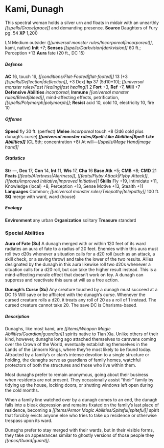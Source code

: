 ﻿---
cssclass: [monsters]
title1: Kami, Dunagh
desc_short: This spectral woman holds a silver urn and floats in midair with an unearthly
  grace and demanding presence.
title2: Dunagh
CR: 4
sources:
- name: Daughters of Fury
  page: 54
  link: http://paizo.com/products/btpy9au7?Pathfinder-Module-Daughters-of-Fury
XP: 1200
alignment: LN
size: Medium
type: outsider
subtypes:
- incorporeal
- kami
- native
initiative:
  bonus: 7
senses:
  darkvision: 60
auras:
- name: fate
  radius: 20
  DC: 15
AC:
  AC: 16
  touch: 16
  flat_footed: 13
  components:
    deflection: 3
    dex: 3
HP:
  HP: 37
  long: 5d10+10
  fast_healing: 2
saves:
  fort: 3
  ref: 7
  will: 7
defensive_abilities:
- incorporeal
immunities:
- bleed
- mind-affecting effects
- petrification
- polymorph
resistances:
  acid: 10
  cold: 10
  electricity: 10
  fire: 10
speeds:
  fly: 30
  fly_maneuverability: perfect
attacks:
  melee:
  - - text: incorporeal touch +8 (2d6 cold plus dunagh's curse)
      entries:
      - - damage: 2d6
          type: cold
        - effect: dunagh's curse
      attack: incorporeal touch
      bonus:
      - 8
spell_like_abilities:
  entries:
  - name: mage hand
    source: default
    freq: At will
  sources:
  - name: default
    CL: 5
    concentration: 8
ability_scores:
  STR:
  DEX: 17
  CON: 14
  INT: 11
  WIS: 17
  CHA: 16
BAB: 5
CMB: 8
CMD: 21
feats:
- name: Alertness
- name: Flyby Attack
- name: Improved Initiative
skills:
  Fly: 19
  Intimidate: 11
  Knowledge (local): 8
  Perception: 13
  Sense Motive: 13
  Stealth: 11
languages:
- Common
- telepathy 100 ft.
special_qualities:
- merge with ward
- ward (house)
ecology:
  environment: any urban
  organization: solitary
  treasure_type: standard
special_abilities:
  Aura of Fate (Su): A dunagh merged with or within 120 feet of its ward radiates
    an aura of fate to a radius of 20 feet. Enemies within this aura must roll two
    d20s whenever a situation calls for a d20 roll (such as an attack, a skill check,
    or a saving throw) and take the lower of the two results. Allies designated by
    the dunagh in this aura likewise roll two d20s whenever a situation calls for
    a d20 roll, but can take the higher result instead. This is a mind-affecting morale
    effect that doesn't work on fey. A dunagh can suppress and reactivate this aura
    at will as a free action.
  Dunagh's Curse (Su): Any creature touched by a dunagh must succeed at a DC 15 Will
    save or be afflicted with the dunagh's curse. Whenever the cursed creature rolls
    a d20, it treats any roll of 20 as a roll of 1 instead. The cursed creature cannot
    take 20. The save DC is Charisma-based.
desc_long: |-
  Dunaghs, like most kami, are guardian spirits native to Tian Xia. Unlike others of their kind, however, dunaghs long ago attached themselves to caravans coming over the Crown of the World, eventually establishing themselves in the Lands of the Linnorm Kings, where they're most likely to be found today. Attracted by a family's or clan's intense devotion to a single structure or holding, the dunaghs serve as guardians of family homes, watchful protectors of both the structures and those who live within them.

  Most dunaghs prefer to remain anonymous, going about their business when residents are not present. They occasionally assist “their” family by tidying up the house, locking doors, or shutting windows left open during the cold months.

  When a family line watched over by a dunagh comes to an end, the dunagh falls into a bleak depression and remains fixated on the family's last place of residence, becoming a spiteful spirit that forcibly evicts anyone else who tries to take up residence or otherwise trespass upon its ward.

  Dunaghs prefer to stay merged with their wards, but in their visible forms, they take on appearances similar to ghostly versions of those people they guard.

---

# Kami, Dunagh
This spectral woman holds a silver urn and floats in midair with an unearthly _[[spells/Grace|grace]]_ and demanding presence.
**Source** Daughters of Fury pg. 54
**XP** 1,200

LN Medium outsider (_[[universal monster rules/Incorporeal|incorporeal]]_, kami, native)
**Init** +7; **Senses** _[[spells/Darkvision|darkvision]]_ 60 ft.; Perception +13
**Aura** fate (20 ft., DC 15)

##### Defense

**AC** 16, touch 16, _[[conditions/Flat-Footed|flat-footed]]_ 13 (+3 _[[spells/Deflection|deflection]]_, +3 Dex)
**hp** 37 (5d10+10); _[[universal monster rules/Fast Healing|fast healing]]_ 2
**Fort** +3, **Ref** +7, **Will** +7
**Defensive Abilities** _incorporeal_; **Immune** _[[universal monster rules/Bleed|bleed]]_, mind-affecting effects, petrification, _[[spells/Polymorph|polymorph]]_; **Resist** acid 10, cold 10, electricity 10, fire 10

##### Offense
**Speed** fly 30 ft. (perfect)
**Melee** _incorporeal_ touch +8 (2d6 cold plus dunagh’s curse)
**_[[universal monster rules/Spell-Like Abilities|Spell-Like Abilities]]_** (CL 5th; concentration +8)
At will—_[[spells/Mage Hand|mage hand]]_

##### Statistics
**Str** —, **Dex** 17, **Con** 14, **Int** 11, **Wis** 17, **Cha** 16
**Base Atk** +5; **CMB** +8; **CMD** 21
**Feats** _[[feats/Alertness|Alertness]]_, _[[feats/Flyby Attack|Flyby Attack]]_, _[[feats/Improved Initiative|Improved Initiative]]_
**Skills** Fly +19, Intimidate +11, Knowledge (local) +8, Perception +13, Sense Motive +13, Stealth +11
**Languages** Common; _[[universal monster rules/Telepathy|telepathy]]_ 100 ft.
**SQ** merge with ward, ward (house)

##### Ecology

**Environment** any urban
**Organization** solitary
**Treasure** standard

### Special Abilities

**Aura of Fate (Su)** A dunagh merged with or within 120 feet of its ward radiates an aura of fate to a radius of 20 feet. Enemies within this aura must roll two d20s whenever a situation calls for a d20 roll (such as an attack, a skill check, or a saving throw) and take the lower of the two results. Allies designated by the dunagh in this aura likewise roll two d20s whenever a situation calls for a d20 roll, but can take the higher result instead. This is a mind-affecting morale effect that doesn’t work on fey. A dunagh can suppress and reactivate this aura at will as a free action.

**Dunagh’s Curse (Su)** Any creature touched by a dunagh must succeed at a DC 15 Will save or be afflicted with the dunagh’s curse. Whenever the cursed creature rolls a d20, it treats any roll of 20 as a roll of 1 instead. The cursed creature cannot take 20. The save DC is Charisma-based.

##### Description

Dunaghs, like most kami, are _[[items/Weapon Magic Abilities/Guardian|guardian]]_ spirits native to Tian Xia. Unlike others of their kind, however, dunaghs long ago attached themselves to caravans coming over the Crown of the World, eventually establishing themselves in the Lands of the Linnorm Kings, where they’re most likely to be found today. Attracted by a family’s or clan’s intense devotion to a single structure or holding, the dunaghs serve as guardians of family homes, watchful protectors of both the structures and those who live within them.

Most dunaghs prefer to remain anonymous, going about their business when residents are not present. They occasionally assist “their” family by tidying up the house, locking doors, or shutting windows left open during the cold months.

When a family line watched over by a dunagh comes to an end, the dunagh falls into a bleak depression and remains fixated on the family’s last place of residence, becoming a _[[items/Armor Magic Abilities/Spiteful|spiteful]]_ spirit that forcibly evicts anyone else who tries to take up residence or otherwise trespass upon its ward.

Dunaghs prefer to stay merged with their wards, but in their visible forms, they take on appearances similar to ghostly versions of those people they _[[npcs/Guard|guard]]_.